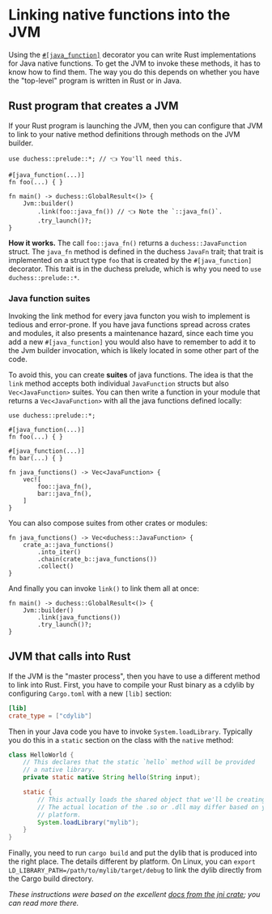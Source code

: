 # Linking native functions into the JVM

Using the [`#[java_function]`](./java_function.md) decorator you can write Rust implementations for Java native functions. To get the JVM to invoke these methods, it has to know how to find them. The way you do this depends on whether you have the "top-level" program is written in Rust or in Java.

## Rust program that creates a JVM

If your Rust program is launching the JVM, then you can configure that JVM to link to your native method definitions through methods on the JVM builder.

```rust,ignore
use duchess::prelude::*; // 👈 You'll need this.

#[java_function(...)]
fn foo(...) { }

fn main() -> duchess::GlobalResult<()> {
    Jvm::builder()
        .link(foo::java_fn()) // 👈 Note the `::java_fn()`.
        .try_launch()?;
}
```

**How it works.** The call `foo::java_fn()` returns a `duchess::JavaFunction` struct. The `java_fn` method is defined in the duchess `JavaFn` trait; that trait is implemented on a struct type `foo` that is created by the `#[java_function]` decorator. This trait is in the duchess prelude, which is why you need to `use duchess::prelude::*`.

### Java function suites

Invoking the link method for every java functon you wish to implement is tedious and error-prone. If you have java functions spread across crates and modules, it also presents a maintenance hazard, since each time you add a new `#[java_function]` you would also have to remember to add it to the Jvm builder invocation, which is likely located in some other part of the code.

To avoid this, you can create **suites** of java functions. The idea is that the `link` method accepts both individual `JavaFunction` structs but also `Vec<JavaFunction>` suites. You can then write a function in your module that returns a `Vec<JavaFunction>` with all the java functions defined locally:

```rust,ignore
use duchess::prelude::*;

#[java_function(...)]
fn foo(...) { }

#[java_function(...)]
fn bar(...) { }

fn java_functions() -> Vec<JavaFunction> {
    vec![
        foo::java_fn(),
        bar::java_fn(),
    ]
}
```

You can also compose suites from other crates or modules:

```rust,ignore
fn java_functions() -> Vec<duchess::JavaFunction> {
    crate_a::java_functions()
        .into_iter()
        .chain(crate_b::java_functions())
        .collect()
}
```

And finally you can invoke `link()` to link them all at once:

```rust,ignore
fn main() -> duchess::GlobalResult<()> {
    Jvm::builder()
        .link(java_functions())
        .try_launch()?;
}
```

## JVM that calls into Rust

If the JVM is the "master process", then you have to use a different method to link into Rust. First, you have to compile your Rust binary as a cdylib by configuring `Cargo.toml` with a new `[lib]` section:

```toml
[lib]
crate_type = ["cdylib"]
```

Then in your Java code you have to invoke `System.loadLibrary`. Typically you do this in a `static` section on the class with the `native` method:

```java
class HelloWorld {
    // This declares that the static `hello` method will be provided
    // a native library.
    private static native String hello(String input);

    static {
        // This actually loads the shared object that we'll be creating.
        // The actual location of the .so or .dll may differ based on your
        // platform.
        System.loadLibrary("mylib");
    }
}
```

Finally, you need to run `cargo build` and put the dylib that is produced into the right place. The details different by platform. On Linux, you can `export LD_LIBRARY_PATH=/path/to/mylib/target/debug` to link the dylib directly from the Cargo build directory.

*These instructions were based on the excellent [docs from the jni crate](https://docs.rs/jni/latest/jni/); you can read more there.*